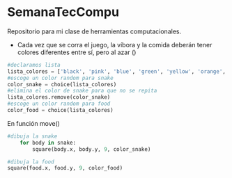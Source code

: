 # SemanaTecCompu
Repositorio para mi clase de herramientas computacionales.

- Cada vez que se corra el juego, la víbora y la comida deberán tener colores diferentes entre sí,
pero al azar ()

```python
#declaramos lista
lista_colores = ['black', 'pink', 'blue', 'green', 'yellow', 'orange', 'gray', 'white', 'cyan']
#escoge un color random para snake
color_snake = choice(lista_colores)
#elimina el color de snake para que no se repita
lista_colores.remove(color_snake)
#escoge un color random para food
color_food = choice(lista_colores)
```

En función move()

```python
#dibuja la snake
    for body in snake:
        square(body.x, body.y, 9, color_snake)

#dibuja la food
square(food.x, food.y, 9, color_food)
```
